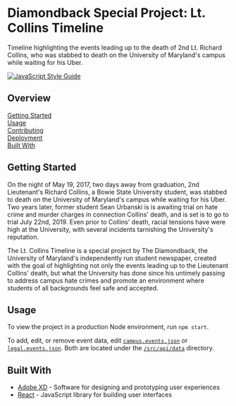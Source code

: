 # Diamondback Special Project: Lt. Collins Timeline

Timeline highlighting the events leading up to the death of 2nd Lt. Richard
Collins, who was stabbed to death on the University of Maryland's campus while
waiting for his Uber.

[![JavaScript Style Guide](https://img.shields.io/badge/code_style-standard-brightgreen.svg)](https://standardjs.com)

## Overview

[Getting Started](#getting-started)  
[Usage](#usage)  
[Contributing](#contributing)  
[Deployment](#deployment)  
[Built With](#built-with)

## Getting Started

On the night of May 19, 2017, two days away from graduation, 2nd Lieutenant's Richard Collins, a Bowie State University student, was stabbed to death on the University of Maryland's campus while waiting for his Uber. Two years later, former student Sean Urbanski is is awaiting trial on hate crime and murder charges in connection Collins' death, and is set is to go to trial July 22nd, 2019. Even prior to Collins' death, racial tensions have were high at the University, with several incidents tarnishing the University's reputation.

The Lt. Collins Timeline is a special project by The Diamondback, the University
of Maryland's independently run student newspaper, created with the goal of
highlighting not only the events leading up to the Lieutenant Collins' death, but what
the University has done since his untimely passing to address campus hate crimes
and promote an environment where students of all backgrounds feel safe and
accepted.

## Usage

To view the project in a production Node environment, run `npm start`.

To add, edit, or remove event data, edit [`campus.events.json`][1] or
[`legal.events.json`][2]. Both are located under the [`/src/api/data`][3] directory.

## Built With

- [Adobe XD][1] - Software for designing and prototyping user experiences
- [React][2] - JavaScript library for building user interfaces

[1]: ./src/api/data/campus.events.json
[2]: ./src/api/data/campus.events.json
[3]: ./src/api/data/
[4]: https://www.adobe.com/products/xd.html
[5]: https://reactjs.org/
